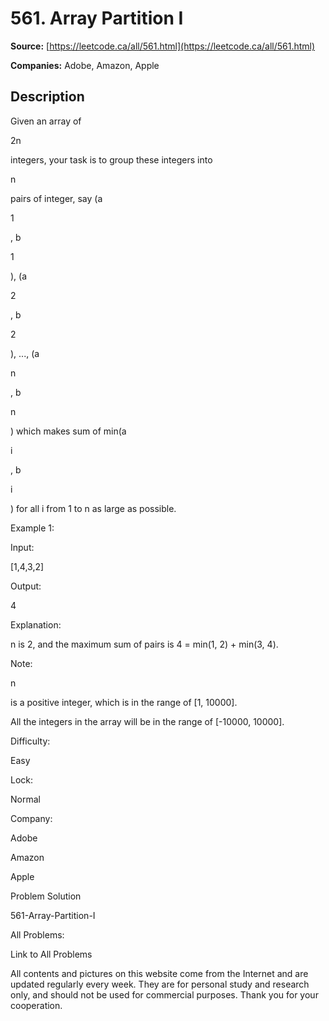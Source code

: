 # 561. Array Partition I

**Source:** [https://leetcode.ca/all/561.html](https://leetcode.ca/all/561.html)

**Companies:** Adobe, Amazon, Apple

## Description

Given an array of

2n

integers, your task is to group these integers into

n

pairs of integer, say (a

1

, b

1

), (a

2

, b

2

), ...,
        (a

n

, b

n

) which makes sum of min(a

i

, b

i

) for all
        i from 1 to n as large as possible.

Example 1:

Input:

[1,4,3,2]

Output:

4

Explanation:

n is 2, and the maximum sum of pairs is 4 = min(1, 2) + min(3, 4).

Note:

n

is a positive integer, which is in the range of [1, 10000].

All the integers in the array will be in the range of [-10000, 10000].

Difficulty:

Easy

Lock:

Normal

Company:

Adobe

Amazon

Apple

Problem Solution

561-Array-Partition-I

All Problems:

Link to All Problems

All contents and pictures on this website come from the Internet and are updated regularly every week. They are for personal study and research only, and should not be used for commercial purposes. Thank you for your cooperation.

